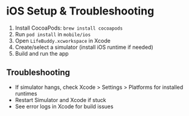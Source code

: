 # iOS Setup & Troubleshooting

1. Install CocoaPods: `brew install cocoapods`
2. Run `pod install` in `mobile/ios`
3. Open `LifeBuddy.xcworkspace` in Xcode
4. Create/select a simulator (install iOS runtime if needed)
5. Build and run the app

## Troubleshooting
- If simulator hangs, check Xcode > Settings > Platforms for installed runtimes
- Restart Simulator and Xcode if stuck
- See error logs in Xcode for build issues 